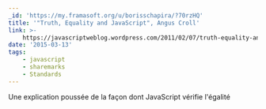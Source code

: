 ```yaml
---
_id: 'https://my.framasoft.org/u/borisschapira/?70rzHQ'
title: '"Truth, Equality and JavaScript", Angus Croll'
link: >-
    https://javascriptweblog.wordpress.com/2011/02/07/truth-equality-and-javascript/
date: '2015-03-13'
tags:
    - javascript
    - sharemarks
    - Standards
---
```


<div class="markdown"><p>Une explication poussée de la façon dont JavaScript vérifie l'égalité
</p></div>
